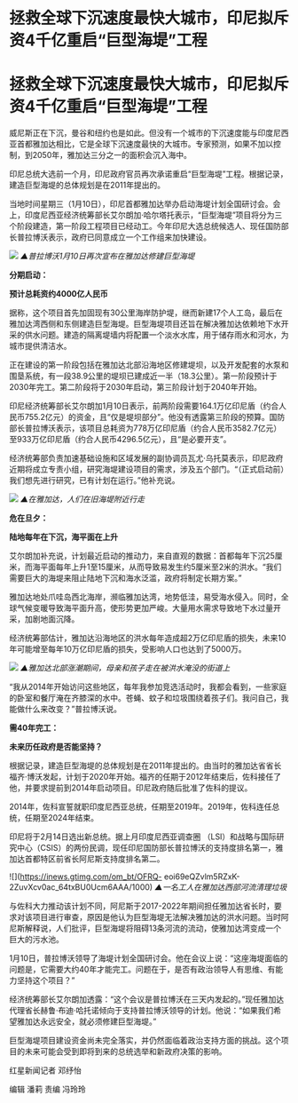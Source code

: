 # 拯救全球下沉速度最快大城市，印尼拟斥资4千亿重启“巨型海堤”工程

# 拯救全球下沉速度最快大城市，印尼拟斥资4千亿重启“巨型海堤”工程

威尼斯正在下沉，曼谷和纽约也是如此。但没有一个城市的下沉速度能与印度尼西亚首都雅加达相比，它是全球下沉速度最快的大城市。专家预测，如果不加以控制，到2050年，雅加达三分之一的面积会沉入海中。

印尼总统大选前一个月，印尼政府官员再次承诺重启“巨型海堤”工程。根据记录，建造巨型海堤的总体规划是在2011年提出的。

当地时间星期三（1月10日），印尼首都雅加达举办启动海堤计划全国研讨会。会上，印度尼西亚经济统筹部长艾尔朗加·哈尔塔托表示，“巨型海堤”项目将分为三个阶段建造，第一阶段工程项目已经动工。今年印尼大选总统候选人、现任国防部长普拉博沃表示，政府已同意成立一个工作组来加快建设。

![](https://inews.gtimg.com/om_bt/OYKW02lwytiEiLC1yQ5sVz05LVQvgDdkNpA9DbkHm6gdIAA/1000)
_▲普拉博沃1月10日再次宣布在雅加达修建巨型海堤_

**分期启动：**

**预计总耗资约4000亿人民币**

据称，这个项目首先加固现有30公里海岸防护堤，继而新建17个人工岛，最后在雅加达湾西侧和东侧建造巨型海堤。巨型海堤项目还旨在解决雅加达依赖地下水开采的供水问题。建造的隔离堤墙内将配置一个淡水水库，用于储存雨水和河水，为城市提供清洁水。

正在建设的第一阶段包括在雅加达北部沿海地区修建堤坝，以及开发配套的水泵和围垦系统，有一段38.9公里的堤坝已建成近一半（18.3公里）。第一阶段预计于2030年完工。第二阶段将于2030年启动，第三阶段计划于2040年开始。

印尼经济统筹部长艾尔朗加1月10日表示，前两阶段需要164.1万亿印尼盾（约合人民币755.2亿元）的资金，且“仅是堤坝部分”。他没有透露第三阶段的预算。国防部长普拉博沃表示，该项目总耗资为778万亿印尼盾（约合人民币3582.7亿元）至933万亿印尼盾（约合人民币4296.5亿元），且“是必要开支”。

经济统筹部负责加速基础设施和区域发展的副协调员瓦尤·乌托莫表示，印尼政府近期将成立专责小组，研究海堤建设项目的需求，涉及五个部门。“（正式启动前）我们想先进行研究，已有计划在运行。”他补充说。

![](https://inews.gtimg.com/om_bt/OSoBcABkS_qSj10u-_tGhFisvRnNByotspe2tbbK1zcv4AA/1000)
_▲在雅加达，人们在旧海堤附近行走_

**危在旦夕：**

**陆地每年在下沉，海平面在上升**

艾尔朗加补充说，计划最近启动的推动力，来自直观的数据：首都每年下沉25厘米，而海平面每年上升1至15厘米，从而导致易发生约5厘米至2米的洪水。“我们需要巨大的海堤来阻止陆地下沉和海水泛滥，政府将制定长期方案。”

雅加达地处爪哇岛西北海岸，濒临雅加达湾，地势低洼，易受海水侵入。同时，全球气候变暖导致海平面升高，使形势更加严峻。大量用水需求导致地下水过量开采，加剧地面沉降。

经济统筹部估计，雅加达沿海地区的洪水每年造成超2万亿印尼盾的损失，未来10年可能增至每年10万亿印尼盾的损失，受影响人口也达到了5000万。

![](https://inews.gtimg.com/om_bt/OBv_iSUYQAwHA7SV0aVkm5MAanTWbjtPmyErr8mAJaJDkAA/1000)
_▲雅加达北部涨潮期间，母亲和孩子走在被洪水淹没的街道上_

“我从2014年开始访问这些地区，每年我参加竞选活动时，我都会看到，一些家庭的卧室和餐厅淹在齐膝深的水中。苍蝇、蚊子和垃圾围绕着孩子们。我问自己，我能做什么来改变？”普拉博沃说。

**需40年完工：**

**未来历任政府是否能坚持？**

根据记录，建造巨型海堤的总体规划是在2011年提出的。由当时的雅加达省省长福齐·博沃发起，计划于2020年开始。福齐的任期于2012年结束后，佐科接任了他，并要求提前到2014年启动项目。印尼政府随后批准了佐科的提议。

2014年，佐科宣誓就职印度尼西亚总统，任期至2019年。2019年，佐科连任总统，任期至2024年结束。

印尼将于2月14日选出新总统。据上月印度尼西亚调查圈
（LSI）和战略与国际研究中心（CSIS）的两份民调，现任印尼国防部长普拉博沃的支持度排名第一，雅加达首都特区前省长阿尼斯支持度排名第二。

![](https://inews.gtimg.com/om_bt/OFRQ-
eoi69eQZvlm5RZxK-2ZuvXcv0ac_64txBU0Ucm6AAA/1000) _▲一名工人在雅加达西部河流清理垃圾_

与佐科大力推动该计划不同，阿尼斯于2017-2022年期间担任雅加达省长时，要求对该项目进行审查，原因是他认为巨型海堤无法解决雅加达的洪水问题。当时阿尼斯解释说，人们批评，巨型海堤将阻碍13条河流的流动，使雅加达湾变成一个巨大的污水池。

1月10日，普拉博沃领导了海堤计划全国研讨会。他在会议上说：“这座海堤面临的问题是，它需要大约40年才能完工。问题在于，是否有政治领导人有思维、有能力坚持这个项目？”

经济统筹部长艾尔朗加透露：“这个会议是普拉博沃在三天内发起的。”现任雅加达代理省长赫鲁·布迪·哈托诺倾向于支持普拉博沃领导的计划。他说：“如果我们希望雅加达永远安全，就必须修建巨型海堤。”

巨型海堤项目建设资金尚未完全落实，并仍然面临着政治支持方面的挑战。这个项目的未来可能会受到即将到来的总统选举和新政府决策的影响。

红星新闻记者 邓纾怡

编辑 潘莉 责编 冯玲玲

